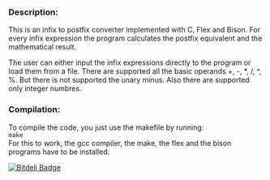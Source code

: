 <html>
<head>
	<meta http-equiv="Content-Type" content="text/html; charset=UTF-8">
</head>
<body>
<h3>Description:</h3>
<p>
This is an infix to postfix converter implemented with C, Flex and Bison. For every infix expression the program calculates the postfix equivalent and the mathematical result.
</p>

<p>
The user can either input the infix expressions directly to the program or load them from a file. There are supported all the basic operands +, -, *, /, ^, %. But there
is not supported the unary minus. Also there are supported only integer numbres.
</p>

<h3>Compilation:</h3>

<p>
To compile the code, you just use the makefile by running: <br>
<code>make</code><br>
For this to work, the gcc compiler, the make, the flex and the bison programs have to be installed. 
</p>

</body>
</html>


[![Bitdeli Badge](https://d2weczhvl823v0.cloudfront.net/magkopian/c-code-calculator/trend.png)](https://bitdeli.com/free "Bitdeli Badge")

